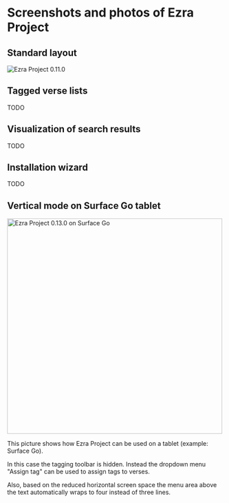 # Screenshots and photos of Ezra Project

## Standard layout

![Ezra Project 0.11.0](https://raw.githubusercontent.com/tobias-klein/ezra-project/master/screenshots/ezra_project_0_11_0.png "Ezra Project 0.11.0")

## Tagged verse lists

TODO

## Visualization of search results

TODO

## Installation wizard

TODO

## Vertical mode on Surface Go tablet

<img src="https://raw.githubusercontent.com/tobias-klein/ezra-project/master/screenshots/ezra_project_0_13_0_surface_go.jpg" alt="Ezra Project 0.13.0 on Surface Go" width="500"/>

This picture shows how Ezra Project can be used on a tablet (example: Surface Go).

In this case the tagging toolbar is hidden. Instead the dropdown menu "Assign tag" can be used to assign tags to verses.

Also, based on the reduced horizontal screen space the menu area above the text automatically wraps to four instead of three lines.

<div style="clear: both; padding-top: 1em"></div>